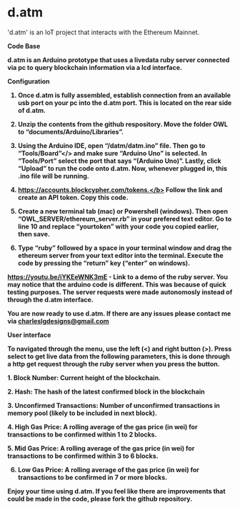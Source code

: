 # d.atm
'd.atm' is an IoT project that interacts with the Ethereum Mainnet.

<b>Code Base<b/> 

d.atm is an Arduino prototype that uses a livedata ruby server connected via pc to query blockchain information via a lcd interface.    

<b>Configuration</b>

1. Once <b>d.atm<b/> is fully assembled, establish connection from an available usb port on your pc into the d.atm port. This is located on the rear side of <b>d.atm.</b> 

 2. Unzip the contents from the github respository. Move the folder OWL to “documents/Arduino/Libraries”.

3. Using the Arduino IDE, open <b>“/datm/datm.ino”</b> file. Then go to <b>“Tools/Board”</> and make sure <b>“Arduino Uno”</b> is selected. In <b>“Tools/Port”</b> select the port that says “(Arduino Uno)”. Lastly, click “Upload” to run the code onto d.atm. Now, whenever plugged in, this .ino file will be running. 

 4. <b>https://accounts.blockcypher.com/tokens.</b>
Follow the link and create an API token. Copy this code. 

5. Create a new terminal tab (mac) or Powershell (windows). Then open <b>“OWL_SERVER/ethereum_server.rb”</b> in your prefered text editor. Go to line 10 and replace “yourtoken” with your code you copied earlier, then save. 

6. Type <b>“ruby”</b> followed by a space in your terminal window and drag the ethereum server from your text editor into the terminal. Execute the code by pressing the “return” key (<b>“enter”<b/> on windows). 

 <b>https://youtu.be/iYKEeWNK3mE</b> - Link to a demo of the ruby server. You may notice that the arduino code is different. This was because of quick testing purposes. The server requests were made autonomosly instead of through the <b>d.atm<b/> interface. 

You are now ready to use d.atm. If there are any issues please contact me via <b>charleslgdesigns@gmail.com</b>

<b>User interface</b>

To navigated through the menu, use the left (<) and right button (>). Press select to get live data from the following parameters, this is done through a http get request through the ruby server when you press the button. 

 <b>1. Block Number:</b> 
Current height of the blockchain.

 <b>2. Hash:</b>
The hash of the latest confirmed block in the blockchain

<b>3. Unconfirmed Transactions:<b/>
Number of unconfirmed transactions in memory pool (likely to be included in next block).

<b>4. High Gas Price:<b/>
A rolling average of the gas price (in wei) for transactions to be confirmed within 1 to 2 blocks.

 <b>5. Mid Gas Price:</b>
A rolling average of the gas price (in wei) for transactions to be confirmed within 3 to 6 blocks.

6. Low Gas Price:
A rolling average of the gas price (in wei) for transactions to be confirmed in 7 or more blocks.

Enjoy your time using d.atm. If you feel like there are improvements that could be made in the code, please fork the github repository.
 



